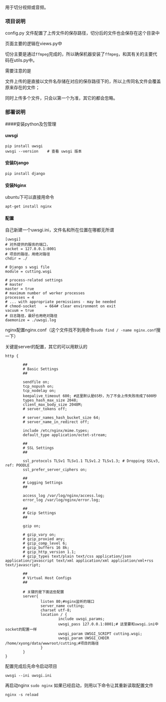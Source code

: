 用于切分视频或音频。

### 项目说明

config.py 文件配置了上传文件的保存路径，切分后的文件也会保存在这个目录中

页面主要的逻辑在views.py中

切分主要是通过`ffmpeg`完成的，所以确保机器安装了`ffmpeg`，和其有关的主要代码在utils.py中。

需要注意的是

文件上传的是直接以文件名存储在对应的保存路径下的，所以上传同名文件会覆盖原来存在的文件；

同时上传多个文件，只会以第一个为准，其它的都会忽略。

### 部署说明
####安装python及包管理
#### uwsgi
```shell
pip install uwsgi
uwsgi --version    # 查看 uwsgi 版本
```
#### 安装Django
```shell
pip install django
```
#### 安装Nginx
ubuntu下可以直接用命令
```shell
apt-get install nginx
```

#### 配置
自己新建一个uwsgi.ini，文件名和所在位置在哪都无所谓
```shell
[uwsgi]
# 对外提供的服务的端口，
socket = 127.0.0.1:8001
# 项目的路径，用绝对路径
chdir = ./

# Django s wsgi file
module = cutting.wsgi

# process-related settings
# master
master = true
# maximum number of worker processes
processes = 4
# ... with appropriate permissions - may be needed
# chmod-socket    = 664# clear environment on exit
vacuum = true
# 日志路径，最好也用绝对路径
daemonize = ./uwsgi.log
```

nginx配置nginx.conf（这个文件找不到用命令`sudo find / -name nginx.conf`搜一下）

关键是server的配置，其它的可以用默认的
```shell
http {

        ##
        # Basic Settings
        ##

        sendfile on;
        tcp_nopush on;
        tcp_nodelay on;
        keepalive_timeout 600; #这里默认是65秒，为了不会上传失败改成了600秒
        types_hash_max_size 2048;
        client_max_body_size 2048M;
        # server_tokens off;

        # server_names_hash_bucket_size 64;
        # server_name_in_redirect off;

        include /etc/nginx/mime.types;
        default_type application/octet-stream;

        ##
        # SSL Settings
        ##

        ssl_protocols TLSv1 TLSv1.1 TLSv1.2 TLSv1.3; # Dropping SSLv3, ref: POODLE
        ssl_prefer_server_ciphers on;

        ##
        # Logging Settings
        ##

        access_log /var/log/nginx/access.log;
        error_log /var/log/nginx/error.log;

        ##
        # Gzip Settings
        ##

        gzip on;

        # gzip_vary on;
        # gzip_proxied any;
        # gzip_comp_level 6;
        # gzip_buffers 16 8k;
        # gzip_http_version 1.1;
        # gzip_types text/plain text/css application/json application/javascript text/xml application/xml application/xml+rss text/javascript;

        ##
        # Virtual Host Configs
        ##

        # 关键的是下面这些配置        
        server{
                listen 80;#nginx监听的端口
                server_name cutting;
                charset utf-8;
                location / {
                        include uwsgi_params;
                        uwsgi_pass 127.0.0.1:8001;# 这里要和uwsgi.ini中socket的配置一样
                        uwsgi_param UWSGI_SCRIPT cutting.wsgi;
                        uwsgi_param UWSGI_CHDIR /home/xyong/data/wwwroot/cutting;#项目的路径
                }
        }
}
```

配置完成后先命令启动项目
```shell
uwsgi --ini uwsgi.ini
```
再启动nginx `sudo nginx`
如果已经启动，则用以下命令让其重新读取配置文件
```shell
nginx -s reload
```
